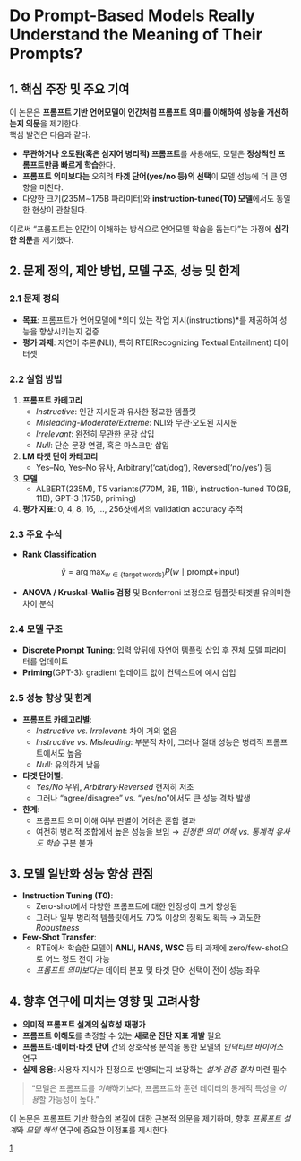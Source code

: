 # Do Prompt-Based Models Really Understand the Meaning of Their Prompts?

## 1. 핵심 주장 및 주요 기여  
이 논문은 **프롬프트 기반 언어모델이 인간처럼 프롬프트 의미를 이해하여 성능을 개선하는지 의문**을 제기한다.  
핵심 발견은 다음과 같다.  
- **무관하거나 오도된(혹은 심지어 병리적) 프롬프트**를 사용해도, 모델은 **정상적인 프롬프트만큼 빠르게 학습**한다.  
- **프롬프트 의미보다는** 오히려 **타겟 단어(yes/no 등)의 선택**이 모델 성능에 더 큰 영향을 미친다.  
- 다양한 크기(235M∼175B 파라미터)와 **instruction-tuned(T0) 모델**에서도 동일한 현상이 관찰된다.  

이로써 “프롬프트는 인간이 이해하는 방식으로 언어모델 학습을 돕는다”는 가정에 **심각한 의문**을 제기했다.

## 2. 문제 정의, 제안 방법, 모델 구조, 성능 및 한계  

### 2.1 문제 정의  
- **목표**: 프롬프트가 언어모델에 *의미 있는 작업 지시(instructions)*를 제공하여 성능을 향상시키는지 검증  
- **평가 과제**: 자연어 추론(NLI), 특히 RTE(Recognizing Textual Entailment) 데이터셋  

### 2.2 실험 방법  
1. **프롬프트 카테고리**  
   - *Instructive*: 인간 지시문과 유사한 정교한 템플릿  
   - *Misleading-Moderate/Extreme*: NLI와 무관·오도된 지시문  
   - *Irrelevant*: 완전히 무관한 문장 삽입  
   - *Null*: 단순 문장 연결, 혹은 마스크만 삽입  
2. **LM 타겟 단어 카테고리**  
   - Yes–No, Yes–No 유사, Arbitrary(‘cat/dog’), Reversed(‘no/yes’) 등  
3. **모델**  
   - ALBERT(235M), T5 variants(770M, 3B, 11B), instruction-tuned T0(3B, 11B), GPT-3 (175B, priming)  
4. **평가 지표**: 0, 4, 8, 16, …, 256샷에서의 validation accuracy 추적  

### 2.3 주요 수식  
- **Rank Classification**  

$$
    \hat{y} = \arg\max_{w \in \{\text{target words}\}} P(w \mid \text{prompt+input})
  $$

- **ANOVA / Kruskal–Wallis 검정** 및 Bonferroni 보정으로 템플릿·타겟별 유의미한 차이 분석  

### 2.4 모델 구조  
- **Discrete Prompt Tuning**: 입력 앞뒤에 자연어 템플릿 삽입 후 전체 모델 파라미터를 업데이트  
- **Priming**(GPT-3): gradient 업데이트 없이 컨텍스트에 예시 삽입  

### 2.5 성능 향상 및 한계  
- **프롬프트 카테고리별**:  
  - *Instructive vs. Irrelevant*: 차이 거의 없음  
  - *Instructive vs. Misleading*: 부분적 차이, 그러나 절대 성능은 병리적 프롬프트에서도 높음  
  - *Null*: 유의하게 낮음  
- **타겟 단어별**:  
  - *Yes/No* 우위, *Arbitrary·Reversed* 현저히 저조  
  - 그러나 “agree/disagree” vs. “yes/no”에서도 큰 성능 격차 발생  
- **한계**:  
  - 프롬프트 의미 이해 여부 판별이 어려운 혼합 결과  
  - 여전히 병리적 조합에서 높은 성능을 보임 → *진정한 의미 이해 vs. 통계적 유사도 학습* 구분 불가  

## 3. 모델 일반화 성능 향상 관점  
- **Instruction Tuning (T0)**:  
  - Zero-shot에서 다양한 프롬프트에 대한 안정성이 크게 향상됨  
  - 그러나 일부 병리적 템플릿에서도 70% 이상의 정확도 획득 → 과도한 *Robustness*  
- **Few-Shot Transfer**:  
  - RTE에서 학습한 모델이 **ANLI, HANS, WSC** 등 타 과제에 zero/few-shot으로 어느 정도 전이 가능  
  - *프롬프트 의미보다는* 데이터 분포 및 타겟 단어 선택이 전이 성능 좌우  

## 4. 향후 연구에 미치는 영향 및 고려사항  
- **의미적 프롬프트 설계의 실효성 재평가**  
- **프롬프트 이해도**를 측정할 수 있는 **새로운 진단 지표 개발** 필요  
- **프롬프트·데이터·타겟 단어** 간의 상호작용 분석을 통한 모델의 *인덕티브 바이어스* 연구  
- **실제 응용**: 사용자 지시가 진정으로 반영되는지 보장하는 *설계·검증 절차* 마련 필수  

> “모델은 프롬프트를 *이해*하기보다, 프롬프트와 훈련 데이터의 통계적 특성을 *이용*할 가능성이 높다.”  

이 논문은 프롬프트 기반 학습의 본질에 대한 근본적 의문을 제기하며, 향후 *프롬프트 설계*와 *모델 해석* 연구에 중요한 이정표를 제시한다.

[1](https://ppl-ai-file-upload.s3.amazonaws.com/web/direct-files/attachments/22370781/5cbd3787-77b3-4da3-8b18-cc1ff786801c/2109.01247v2.pdf)
